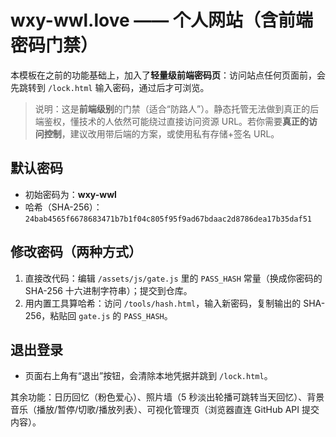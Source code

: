# wxy-wwl.love —— 个人网站（含前端密码门禁）

本模板在之前的功能基础上，加入了**轻量级前端密码页**：访问站点任何页面前，会先跳转到 `/lock.html` 输入密码，通过后才可浏览。

> 说明：这是**前端级别**的门禁（适合“防路人”）。静态托管无法做到真正的后端鉴权，懂技术的人依然可能绕过直接访问资源 URL。若你需要**真正的访问控制**，建议改用带后端的方案，或使用私有存储+签名 URL。

## 默认密码
- 初始密码为：**wxy-wwl**
- 哈希（SHA-256）：`24bab4565f6678683471b7b1f04c805f95f9ad67bdaac2d8786dea17b35daf51`

## 修改密码（两种方式）
1. 直接改代码：编辑 `/assets/js/gate.js` 里的 `PASS_HASH` 常量（换成你密码的 SHA-256 十六进制字符串）；提交到仓库。
2. 用内置工具算哈希：访问 `/tools/hash.html`，输入新密码，复制输出的 SHA-256，粘贴回 `gate.js` 的 `PASS_HASH`。

## 退出登录
- 页面右上角有“退出”按钮，会清除本地凭据并跳到 `/lock.html`。

其余功能：日历回忆（粉色爱心）、照片墙（5 秒淡出轮播可跳转当天回忆）、背景音乐（播放/暂停/切歌/播放列表）、可视化管理页（浏览器直连 GitHub API 提交内容）。
